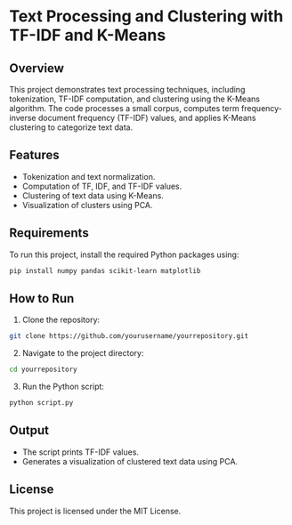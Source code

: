# Text Processing and Clustering with TF-IDF and K-Means

## Overview
This project demonstrates text processing techniques, including tokenization, TF-IDF computation, and clustering using the K-Means algorithm. The code processes a small corpus, computes term frequency-inverse document frequency (TF-IDF) values, and applies K-Means clustering to categorize text data.

## Features
- Tokenization and text normalization.
- Computation of TF, IDF, and TF-IDF values.
- Clustering of text data using K-Means.
- Visualization of clusters using PCA.

## Requirements
To run this project, install the required Python packages using:
```bash
pip install numpy pandas scikit-learn matplotlib
```

## How to Run
1. Clone the repository:
```bash
git clone https://github.com/yourusername/yourrepository.git
```
2. Navigate to the project directory:
```bash
cd yourrepository
```
3. Run the Python script:
```bash
python script.py
```

## Output
- The script prints TF-IDF values.
- Generates a visualization of clustered text data using PCA.

## License
This project is licensed under the MIT License.


